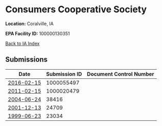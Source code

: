 # Consumers Cooperative Society

**Location:** Coralville, IA

**EPA Facility ID:** 100000130351

[Back to IA Index](../../index.md)

## Submissions

| Date | Submission ID | Document Control Number |
|------|--------------|-------------------------|
| [2016-02-15](submissions/1000055497.md) | 1000055497 |  |
| [2011-02-15](submissions/1000020479.md) | 1000020479 |  |
| [2004-06-24](submissions/38416.md) | 38416 |  |
| [2001-12-13](submissions/24709.md) | 24709 |  |
| [1999-06-23](submissions/23034.md) | 23034 |  |
